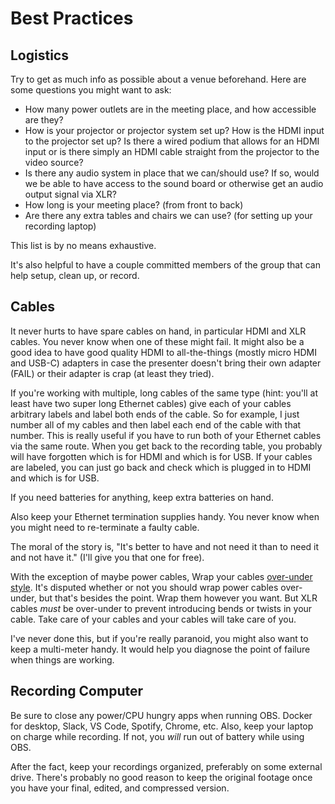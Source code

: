 # Best Practices

## Logistics

Try to get as much info as possible about a venue beforehand. Here are some questions you might want to ask:

- How many power outlets are in the meeting place, and how accessible are they?
- How is your projector or projector system set up? How is the HDMI input to the projector set up? Is there a wired podium that allows for an HDMI input or is there simply an HDMI cable straight from the projector to the video source?
- Is there any audio system in place that we can/should use? If so, would we be able to have access to the sound board or otherwise get an audio output signal via XLR?
- How long is your meeting place? (from front to back)
- Are there any extra tables and chairs we can use? (for setting up your recording laptop)

This list is by no means exhaustive.

It's also helpful to have a couple committed members of the group that can help setup, clean up, or record.

## Cables

It never hurts to have spare cables on hand, in particular HDMI and XLR cables. You never know when one of these might fail. It might also be a good idea to have good quality HDMI to all-the-things (mostly micro HDMI and USB-C) adapters in case the presenter doesn't bring their own adapter (FAIL) or their adapter is crap (at least they tried).

If you're working with multiple, long cables of the same type (hint: you'll at least have two super long Ethernet cables) give each of your cables arbitrary labels and label both ends of the cable. So for example, I just number all of my cables and then label each end of the cable with that number. This is really useful if you have to run both of your Ethernet cables via the same route. When you get back to the recording table, you probably will have forgotten which is for HDMI and which is for USB. If your cables are labeled, you can just go back and check which is plugged in to HDMI and which is for USB.

If you need batteries for anything, keep extra batteries on hand.

Also keep your Ethernet termination supplies handy. You never know when you might need to re-terminate a faulty cable.

The moral of the story is, "It's better to have and not need it than to need it and not have it." (I'll give you that one for free).

With the exception of maybe power cables, Wrap your cables [over-under style](https://www.youtube.com/watch?v=yg6uIZErSuY). It's disputed whether or not you should wrap power cables over-under, but that's besides the point. Wrap them however you want. But XLR cables *must* be over-under to prevent introducing bends or twists in your cable. Take care of your cables and your cables will take care of you.

I've never done this, but if you're really paranoid, you might also want to keep a multi-meter handy. It would help you diagnose the point of failure when things are working.

## Recording Computer

Be sure to close any power/CPU hungry apps when running OBS. Docker for desktop, Slack, VS Code, Spotify, Chrome, etc. Also, keep your laptop on charge while recording. If not, you *will* run out of battery while using OBS.

After the fact, keep your recordings organized, preferably on some external drive. There's probably no good reason to keep the original footage once you have your final, edited, and compressed version.
